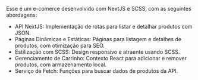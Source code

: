  Esse é um e-comerce desenvolvido com NextJS e SCSS, com as seguintes abordagens:

- API NextJS: Implementação de rotas para listar e detalhar produtos com JSON.
- Páginas Dinâmicas e Estáticas: Páginas para listagem e detalhes de produtos, com otimização para SEO.
- Estilização com SCSS: Design responsivo e atraente usando SCSS.
- Gerenciamento de Carrinho: Contexto React para adicionar e remover produtos, com armazenamento local.
- Serviço de Fetch: Funções para buscar dados de produtos da API.
